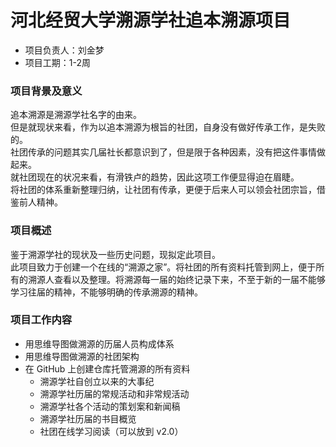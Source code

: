 # 河北经贸大学溯源学社追本溯源项目

- 项目负责人：刘金梦
- 项目工期：1-2周

### 项目背景及意义

追本溯源是溯源学社名字的由来。  
但是就现状来看，作为以追本溯源为根旨的社团，自身没有做好传承工作，是失败的。  
社团传承的问题其实几届社长都意识到了，但是限于各种因素，没有把这件事情做起来。  
就社团现在的状况来看，有滑铁卢的趋势，因此这项工作便显得迫在眉睫。  
将社团的体系重新整理归纳，让社团有传承，更便于后来人可以领会社团宗旨，借鉴前人精神。

### 项目概述

鉴于溯源学社的现状及一些历史问题，现拟定此项目。  
此项目致力于创建一个在线的“溯源之家”。将社团的所有资料托管到网上，便于所有的溯源人查看以及整理。将溯源每一届的始终记录下来，不至于新的一届不能够学习往届的精神，不能够明确的传承溯源的精神。

### 项目工作内容
- 用思维导图做溯源的历届人员构成体系
- 用思维导图做溯源的社团架构
- 在 GitHub 上创建仓库托管溯源的所有资料
	- 溯源学社自创立以来的大事纪
	- 溯源学社历届的常规活动和非常规活动
	- 溯源学社各个活动的策划案和新闻稿
	- 溯源学社历届的书目概览
	- 社团在线学习阅读（可以放到 v2.0）